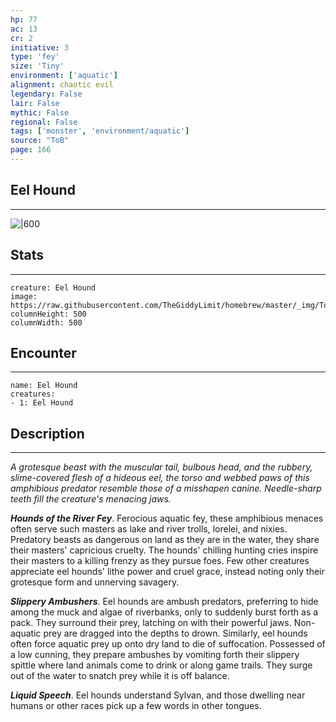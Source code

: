 ```yaml
---
hp: 77
ac: 13
cr: 2
initiative: 3
type: 'fey'    
size: 'Tiny'
environment: ['aquatic']
alignment: chaotic evil
legendary: False
lair: False
mythic: False
regional: False
tags: ['monster', 'environment/aquatic']
source: "ToB"
page: 166
---
```


## Eel Hound
---

![|600](https://raw.githubusercontent.com/TheGiddyLimit/homebrew/master/_img/ToB/Eel%20Hound.webp)

## Stats
---

```statblock
creature: Eel Hound
image: https://raw.githubusercontent.com/TheGiddyLimit/homebrew/master/_img/ToB/token/Eel%20Hound.png
columnHeight: 500
columnWidth: 500
```

## Encounter
---

```encounter-table
name: Eel Hound
creatures:
- 1: Eel Hound
```

## Description
---
_A grotesque beast with the muscular tail, bulbous head, and the rubbery, slime-covered flesh of a hideous eel, the torso and webbed paws of this amphibious predator resemble those of a misshapen canine. Needle-sharp teeth fill the creature's menacing jaws._

**_Hounds of the River Fey_**. Ferocious aquatic fey, these amphibious menaces often serve such masters as lake and river trolls, lorelei, and nixies. Predatory beasts as dangerous on land as they are in the water, they share their masters' capricious cruelty. The hounds' chilling hunting cries inspire their masters to a killing frenzy as they pursue foes. Few other creatures appreciate eel hounds' lithe power and cruel grace, instead noting only their grotesque form and unnerving savagery.

**_Slippery Ambushers_**. Eel hounds are ambush predators, preferring to hide among the muck and algae of riverbanks, only to suddenly burst forth as a pack. They surround their prey, latching on with their powerful jaws. Non-aquatic prey are dragged into the depths to drown. Similarly, eel hounds often force aquatic prey up onto dry land to die of suffocation.
Possessed of a low cunning, they prepare ambushes by vomiting forth their slippery spittle where land animals come to drink or along game trails. They surge out of the water to snatch prey while it is off balance.

**_Liquid Speech_**. Eel hounds understand Sylvan, and those dwelling near humans or other races pick up a few words in other tongues.







